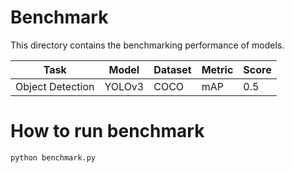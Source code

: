 # Benchmark

This directory contains the benchmarking performance of models.

| Task | Model | Dataset | Metric | Score |
| --- | --- | --- | --- | --- |
| Object Detection | YOLOv3 | COCO | mAP | 0.5 |

# How to run benchmark

```bash
python benchmark.py
```
